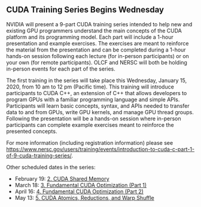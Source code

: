 ## CUDA Training Series Begins Wednesday

NVIDIA will present a 9-part CUDA training series intended to help new and 
existing GPU programmers understand the main concepts of the CUDA platform and 
its programming model. Each part will include a 1-hour presentation and example 
exercises. The exercises are meant to reinforce the material from the 
presentation and can be completed during a 1-hour hands-on session following 
each lecture (for in-person participants) or on your own (for remote 
participants).  OLCF and NERSC will both be holding in-person events for each 
part of the series.

The first training in the series will take place this Wednesday, January 15, 
2020, from 10 am to 12 pm (Pacific time). This training will introduce 
participants to CUDA C++, an extension of C++ that allows developers to program 
GPUs with a familiar programming language and simple APIs. Participants will 
learn basic concepts, syntax, and APIs needed to transfer data to and from GPUs,
write GPU kernels, and manage GPU thread groups. Following the presentation will
be a hands-on session where in-person participants can complete example 
exercises meant to reinforce the presented concepts.

For more information (including registration information) please see 
<https://www.nersc.gov/users/training/events/introduction-to-cuda-c-part-1-of-9-cuda-training-series/>.

Other scheduled dates in the series:
- February 19: [2. CUDA Shared Memory](https://www.nersc.gov/users/training/events/cuda-shared-memory-part-2-of-9-cuda-training-series/)
- March 18: [3. Fundamental CUDA Optimization (Part 1)](https://www.nersc.gov/users/training/events/fundamental-cuda-optimization-part-1-part-3-of-9-cuda-training-series/)
- April 16: [4. Fundamental CUDA Optimization (Part 2)](https://www.nersc.gov/users/training/events/fundamental-cuda-optimization-part-2-part-4-of-9-cuda-training-series/)
- May 13: [5. CUDA Atomics, Reductions, and Warp Shuffle](https://www.nersc.gov/users/training/events/cuda-atomics-reductions-and-warp-shuffle-part-5-of-9-cuda-training-series/)
